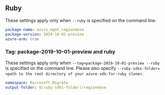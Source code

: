 ## Ruby

These settings apply only when `--ruby` is specified on the command line.

```yaml
package-name: azure_mgmt_regionmove
package-version: 2019-10-01-preview
azure-arm: true
```

### Tag: package-2019-10-01-preview and ruby

These settings apply only when `--tag=package-2019-10-01-preview --ruby` is specified on the command line.
Please also specify `--ruby-sdks-folder=<path to the root directory of your azure-sdk-for-ruby clone>`.

```yaml $(tag) == 'package-2019-10-01-preview' && $(ruby)
namespace: Microsoft.Migrate
output-folder: $(ruby-sdks-folder)/regionmove
```
